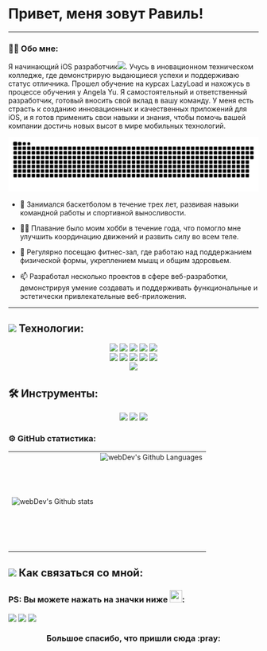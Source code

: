 
# Привет, меня зовут Равиль!

---

### :man_technologist: Обо мне:

Я начинающий iOS разработчик<img src="https://media.giphy.com/media/WUlplcMpOCEmTGBtBW/giphy.gif" width="30px">. Учусь в иновационном техническом колледже, где демонстрирую выдающиеся успехи и поддерживаю статус отличника. Прошел обучение на курсах LazyLoad и нахожусь в процессе обучения у Angela Yu. Я самостоятельный и ответственный разработчик, готовый вносить свой вклад в вашу команду. У меня есть страсть к созданию инновационных и качественных приложений для iOS, и я готов применить свои навыки и знания, чтобы помочь вашей компании достичь новых высот в мире мобильных технологий.
<p align="center">
 <img width="600" src="github-snake.svg" alt="snake"/>
</p>

- 🏀 Занимался баскетболом в течение трех лет, развивая навыки командной работы и спортивной выносливости.

- 🏊‍♂ Плавание было моим хобби в течение года, что помогло мне улучшить координацию движений и развить силу во всем теле.

- 💪 Регулярно посещаю фитнес-зал, где работаю над поддержанием физической формы, укреплением мышц и общим здоровьем.

- :mailbox: Разработал несколько проектов в сфере веб-разработки, демонстрируя умение создавать и поддерживать функциональные и эстетически привлекательные веб-приложения.

---

## <img src="https://media.giphy.com/media/j2pOGeGYKe2xCCKwfi/giphy.gif" width="40"> Технологии:

<p align="center">
   <img style="pointer-events: none;" src="https://img.shields.io/badge/swift-%23ED8B00.svg?style=for-the-badge&logo=swift&logoColor=white">
   <img style="pointer-events: none;" src="https://img.shields.io/badge/UIKit-0078D6?style=for-the-badge&logoColor=white">
   <img style="pointer-events: none;" src="https://img.shields.io/badge/MVC-c600c7?style=for-the-badge&logoColor=white">
   <img style="pointer-events: none;" src="https://img.shields.io/badge/MVVM-00d67c?style=for-the-badge&logoColor=white">
   <img style="pointer-events: none;" src="https://img.shields.io/badge/CoreData-039BE5?style=for-the-badge&logo=CoreData&logoColor=FFCC2F">
   </br>
   <img style="pointer-events: none;" src="https://img.shields.io/badge/AutoLayout-0078D6?style=for-the-badge&logoColor=white">
   <img style="pointer-events: none;" src="https://img.shields.io/badge/SnapKit-0169d0?style=for-the-badge&logoColor=white">
   <img style="pointer-events: none;" src="https://img.shields.io/badge/Programmatic Interface-c600c7?style=for-the-badge&logoColor=white">
    <img style="pointer-events: none;" src="https://img.shields.io/badge/Git-039BE5?style=for-the-badge&logoColor=white">
     <img style="pointer-events: none;" src="https://img.shields.io/badge/GitFlow-fe9c1b?style=for-the-badge&logoColor=white">
  </br>
   <img style="pointer-events: none;" src="https://img.shields.io/badge/Networking-00dae6?style=for-the-badge&logoColor=white">
   </br>
</p> 

<!-- ===========================================       Tools       ========================================================= -->

## 🛠 Инструменты:
<p align="center">
   <img src="https://img.shields.io/badge/GitHub-100000?style=for-the-badge&logo=github&logoColor=white">
   <img src="https://img.shields.io/badge/XCode%20-3CDA89?style=for-the-badge&logo=android-studio&logoColor=white">
   <img src="https://img.shields.io/badge/git-F05032?style=for-the-badge&logo=git&logoColor=white">
   </br>
</p> 

### ⚙️ GitHub статистика:

<table>
  <tr>
    <td>
      <img align="left" src="http://github-readme-streak-stats.herokuapp.com?user=asimovravil&theme=dark&background=000000" alt="webDev's Github stats" />
    </td>
    <td>
      <img height="195px" align="right" alt="webDev's Github Languages" src="https://github-readme-stats-sigma-five.vercel.app/api/top-langs/?username=asimovravil&layout=compact&theme=vision-friendly-dark" />
    </td>
  </tr>
</table>

## <img src="https://media.giphy.com/media/LnQjpWaON8nhr21vNW/giphy.gif" width="40"> Как связаться со мной:
### PS: Вы можете нажать на значки ниже <img src="https://raw.githubusercontent.com/Tarikul-Islam-Anik/Animated-Fluent-Emojis/master/Emojis/Hand%20gestures/Backhand%20Index%20Pointing%20Down.png" width="25" height="25" />:
<p align="left">
   <a href="https://t.me/asimovravil" target="blank"><img align="center" src="https://img.shields.io/badge/Telegram-2CA5E0?style=for-the-badge&logo=telegram&logoColor=white" /></a>
   <a href="https://www.instagram.com/asimovravil" target="blank"><img align="center" src="https://img.shields.io/badge/Instagram-833AB4?style=for-the-badge&logo=instagram&logoColor=white" /></a>
   <a href="https://www.vk.com/asimovravil" target="blank"><img align="center" src="https://img.shields.io/badge/Vkontakte-405DE6?style=for-the-badge&logo=vk&logoColor=white" /></a>
</p>
<h3 align="center">Большое спасибо, что пришли сюда :pray:</h3>
